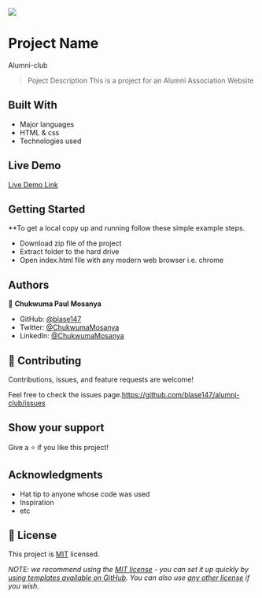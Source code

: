 ![](https://img.shields.io/badge/Microverse-blueviolet)

# Project Name
Alumni-club

>Poject Description
This is a project for an Alumni Association Website


## Built With

- Major languages
- HTML & css
- Technologies used

## Live Demo 

[Live Demo Link](https://blase147.github.io/alumni-club/)


## Getting Started

**To get a local copy up and running follow these simple example steps.
- Download zip file of the project
- Extract folder to the hard drive
- Open index.html file with any modern web browser i.e. chrome



## Authors

👤 **Chukwuma Paul Mosanya**
- GitHub: [@blase147](https://github.com/blase147)
- Twitter: [@ChukwumaMosanya](https://twitter.com/ChukwumaMosanya)
- LinkedIn: [@ChukwumaMosanya](https://www.linkedin.com/in/chukwuma-mosanya-34645388)


## 🤝 Contributing

Contributions, issues, and feature requests are welcome!

Feel free to check the issues page.https://github.com/blase147/alumni-club/issues


## Show your support

Give a ⭐️ if you like this project!

## Acknowledgments

- Hat tip to anyone whose code was used
- Inspiration
- etc

## 📝 License

This project is [MIT](./LICENSE) licensed.

_NOTE: we recommend using the [MIT license](https://choosealicense.com/licenses/mit/) - you can set it up quickly by [using templates available on GitHub](https://docs.github.com/en/communities/setting-up-your-project-for-healthy-contributions/adding-a-license-to-a-repository). You can also use [any other license](https://choosealicense.com/licenses/) if you wish._
